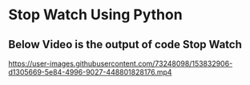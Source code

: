 # Stop Watch Using Python

## Below Video is the output of code Stop Watch

https://user-images.githubusercontent.com/73248098/153832906-d1305669-5e84-4996-9027-448801828176.mp4
